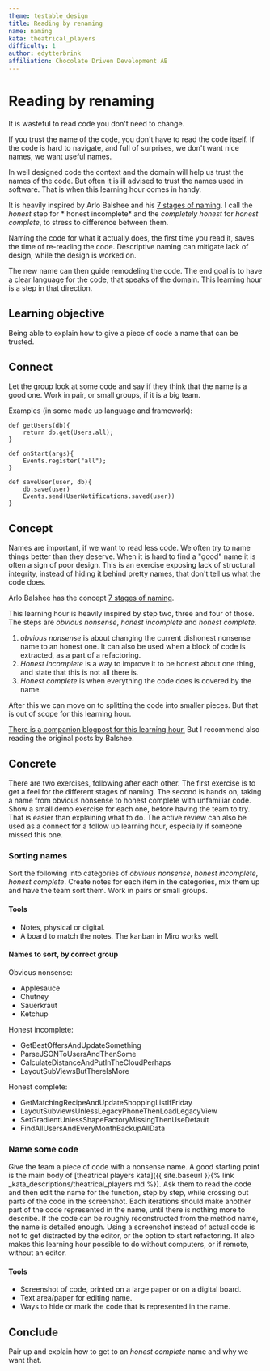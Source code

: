 ```yaml
---
theme: testable_design
title: Reading by renaming
name: naming
kata: theatrical_players
difficulty: 1
author: edytterbrink
affiliation: Chocolate Driven Development AB
---
```


# Reading by renaming

It is wasteful to read code you don't need to change.

If you trust the name of the code, you don't have to read the code itself.
If the code is hard to navigate, and full of surprises,
we don't want nice names, we want useful names.

In well designed code the context and the domain will help us trust the names of the code.
But often it is ill advised to trust the names used in software.
That is when this learning hour comes in handy.

It is heavily inspired by Arlo Balshee and his [7 stages of naming]( https://www.digdeeproots.com/articles/c/series/).
I call the *honest* step for * honest incomplete* and the *completely honest* for *honest complete*,
to stress to difference between them. 

Naming the code for what it actually does, 
the first time you read it, 
saves the time of re-reading the code.
Descriptive naming can mitigate lack of design,
while the design is worked on.


The new name can then guide remodeling the code.
The end goal is to have a clear language for the code,
that speaks of the domain.
This learning hour is a step in that direction. 

## Learning objective
Being able to explain how to give a piece of code a name that can be trusted.

## Connect
Let the group look at some code and say if they think that the name is a good one.
Work in pair, or small groups, if it is a big team. 

Examples (in some made up language and framework): 

    def getUsers(db){
        return db.get(Users.all);
    }

    def onStart(args){
        Events.register("all");
    }
    
    def saveUser(user, db){
        db.save(user)
        Events.send(UserNotifications.saved(user))
    }


## Concept
Names are important, if we want to read less code. 
We often try to name things better than they deserve. 
When it is hard to find a "good" name it is often a sign of poor design.
This is an exercise exposing lack of structural integrity,
instead of hiding it behind pretty names, that don't tell us what the code does.

Arlo Balshee has the concept
[7 stages of naming]( https://www.digdeeproots.com/articles/c/series/).

This learning hour is heavily inspired by step two, three and four of those.
The steps are *obvious nonsense*, *honest incomplete* and *honest complete*.


1. *obvious nonsense* is about changing the current dishonest nonsense name to an honest one.
It can also be used when a block of code is extracted, as a part of a refactoring.
2. *Honest incomplete* is a way to improve it to be honest about one thing, 
and state that this is not all there is.
3. *Honest complete* is when everything the code does is covered by the name.

After this we can move on to splitting the code into smaller pieces.
But that is out of scope for this learning hour.

[There is a companion blogpost for this learning hour.](https://www.chocolatedrivendevelopment.com/2022/10/10/whats-in-a-name/)
But I recommend also reading the original posts by Balshee.

## Concrete
There are two exercises, following after each other.
The first exercise is to get a feel for the different stages of naming.
The second is hands on, taking a name from obvious nonsense to honest complete with unfamiliar code.
Show a small demo exercise for each one, before having the team to try.
That is easier than explaining what to do.
The active review can also be used as a connect for a follow up learning hour, 
especially if someone missed this one.

### Sorting names
Sort the following into categories of *obvious nonsense*, *honest incomplete*, *honest complete*.
Create notes for each item in the categories, mix them up and have the team sort them.
Work in pairs or small groups. 

#### Tools
- Notes, physical or digital.
- A board to match the notes. The kanban in Miro works well.

#### Names to sort, by correct group
Obvious nonsense:
- Applesauce
- Chutney 
- Sauerkraut 
- Ketchup

Honest incomplete:
- GetBestOffersAndUpdateSomething
- ParseJSONToUsersAndThenSome
- CalculateDistanceAndPutInTheCloudPerhaps
- LayoutSubViewsButThereIsMore

Honest complete:
- GetMatchingRecipeAndUpdateShoppingListIfFriday
- LayoutSubviewsUnlessLegacyPhoneThenLoadLegacyView
- SetGradientUnlessShapeFactoryMissingThenUseDefault
- FindAllUsersAndEveryMonthBackupAllData

### Name some code  
Give the team a piece of code with a nonsense name. 
A good starting point is the main body of 
[theatrical players kata]({{ site.baseurl }}{% link _kata_descriptions/theatrical_players.md %}). 
Ask them to read the code and then edit the name for the function,
step by step, while crossing out parts of the code in the screenshot.
Each iterations should make another part of the code represented in the name,
until there is nothing more to describe. 
If the code can be roughly reconstructed from the method name, the name is detailed enough.
Using a screenshot instead of actual code is not to get distracted by the editor,
or the option to start refactoring. 
It also makes this learning hour possible to do without computers, 
or if remote, without an editor.


#### Tools
- Screenshot of code, printed on a large paper or on a digital board.
- Text area/paper for editing name.
- Ways to hide or mark the code that is represented in the name.


## Conclude
Pair up and explain how to get to an *honest complete* name and why we want that.